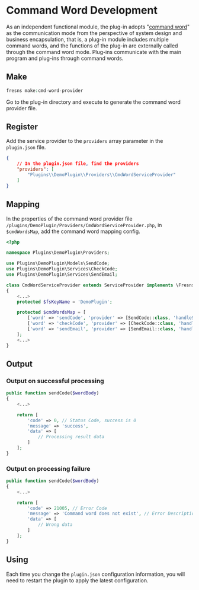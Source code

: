 # Command Word Development

As an independent functional module, the plug-in adopts "[command word](https://github.com/fresns/cmd-word-manager)" as the communication mode from the perspective of system design and business encapsulation, that is, a plug-in module includes multiple command words, and the functions of the plug-in are externally called through the command word mode. Plug-ins communicate with the main program and plug-ins through command words.

## Make

```php
fresns make:cmd-word-provider
```

Go to the plug-in directory and execute to generate the command word provider file.

## Register

Add the service provider to the `providers` array parameter in the `plugin.json` file.

```json
{
    // In the plugin.json file, find the providers
    "providers": [
        "Plugins\\DemoPlugin\\Providers\\CmdWordServiceProvider"
    ]
}
```

## Mapping

In the properties of the command word provider file `/plugins/DemoPlugin/Providers/CmdWordServiceProvider.php`, in `$cmdWordsMap`, add the command word mapping config.

```php
<?php

namespace Plugins\DemoPlugin\Providers;

use Plugins\DemoPlugin\Models\SendCode;
use Plugins\DemoPlugin\Services\CheckCode;
use Plugins\DemoPlugin\Services\SendEmail;

class CmdWordServiceProvider extends ServiceProvider implements \Fresns\CmdWordManager\Contracts\CmdWordProviderContract
{
    <...>
    protected $fsKeyName = 'DemoPlugin';

    protected $cmdWordsMap = [
        ['word' => 'sendCode', 'provider' => [SendCode::class, 'handleSendCode']],
        ['word' => 'checkCode', 'provider' => [CheckCode::class, 'handleCheckCode']],
        ['word' => 'sendEmail', 'provider' => [SendEmail::class, 'handleSendEmail']],
    ];
    <...>
}
```

## Output

### Output on successful processing

```php
public function sendCode($wordBody)
{
    <...>

    return [
        'code' => 0, // Status Code, success is 0
        'message' => 'success',
        'data' => [
            // Processing result data
        ]
    ];
}
```

### Output on processing failure

```php
public function sendCode($wordBody)
{
    <...>

    return [
        'code' => 21005, // Error Code
        'message' => 'Command word does not exist', // Error Description
        'data' => [
            // Wrong data
        ]
    ];
}
```

## Using

Each time you change the `plugin.json` configuration information, you will need to restart the plugin to apply the latest configuration.

